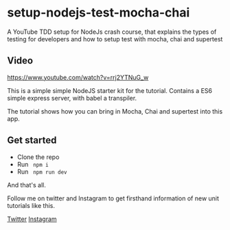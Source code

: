 # setup-nodejs-test-mocha-chai
A YouTube TDD setup for NodeJs crash course, that explains the types of testing for developers and how to setup test with mocha, chai and supertest

## Video 
https://www.youtube.com/watch?v=rrj2YTNuG_w

This is a simple simple NodeJS starter kit for the tutorial. Contains a ES6 simple express server, with babel a transpiler.

The tutorial shows how you can bring in Mocha, Chai and supertest into this app.


## Get started

- Clone the repo
- Run ``` npm i```
- Run ``` npm run dev```

And that's all.

Follow me on twitter and Instagram to get firsthand information of new unit tutorials like this.

[Twitter](https://twitter.com/AnayoOleru)
[Instagram](https://www.instagram.com/anayo.oleru/)
